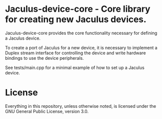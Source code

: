 # Jaculus-device-core - Core library for creating new Jaculus devices.

Jaculus-device-core provides the core functionality necessary for defining a Jaculus device.

To create a port of Jaculus for a new device, it is necessary to implement a Duplex
stream interface for controlling the device and write hardware bindings to use
the device peripherals.

See tests/main.cpp for a minimal example of how to set up a Jaculus device.

# License

Everything in this repository, unless otherwise noted, is licensed under the
GNU General Public License, version 3.0.
